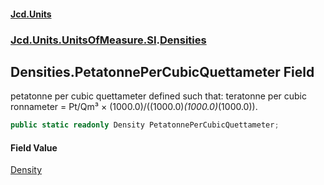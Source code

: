 #### [Jcd.Units](index 'index')
### [Jcd.Units.UnitsOfMeasure.SI](Jcd.Units.UnitsOfMeasure.SI 'Jcd.Units.UnitsOfMeasure.SI').[Densities](Densities 'Jcd.Units.UnitsOfMeasure.SI.Densities')

## Densities.PetatonnePerCubicQuettameter Field

petatonne per cubic quettameter defined such that: teratonne per cubic ronnameter = Pt/Qm³ ×
(1000.0)/((1000.0)*(1000.0)*(1000.0)).

```csharp
public static readonly Density PetatonnePerCubicQuettameter;
```

#### Field Value
[Density](Density 'Jcd.Units.UnitTypes.Density')